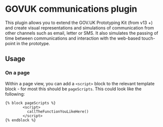 # GOVUK communications plugin

This plugin allows you to extend the GOV.UK Prototyping Kit (from v13 +) and create visual representations and
simulations of communication from other channels such as email, letter or SMS. It also simulates the passing of time
between communications and interaction with the web-based touch-point in the prototype.

## Usage

### On a page

Within a page view, you can add a `<script>` block to the relevant template block - for most this should
be `pageScripts`. This could look like the following:

```
{% block pageScripts %}
        <script>
          callTheFunctionYouLikeHere()
        </script>
{% endblock %}

```